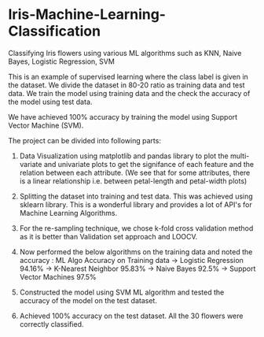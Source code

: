 # Iris-Machine-Learning-Classification
Classifying Iris flowers using various ML algorithms such as KNN, Naive Bayes, Logistic Regression, SVM

This is an example of supervised learning where the class label is given in the dataset. We divide the dataset in 80-20 ratio as training data and test data. We train the model using training data and the check the accuracy of the model using test data.

We have achieved 100% accuracy by training the model using Support Vector Machine (SVM). 

The project can be divided into following parts:

1) Data Visualization using matplotlib and pandas library to plot the multi-variate and univariate plots to get the signifance of each feature and the relation between each attribute.
(We see that for some attributes, there is a linear relationship i.e. between petal-length and petal-width plots)

2) Splitting the dataset into training and test data. This was achieved using sklearn library. This is a wonderful library and provides a lot of API's for Machine Learning Algorithms.

3) For the re-sampling technique, we chose k-fold cross validation method as it is better than Validation set approach and LOOCV.

4) Now performed the below algorithms on the training data and noted the accuracy :
        ML Algo                       Accuracy on Training data
  -> Logistic Regression                    94.16%
  -> K-Nearest Neighbor                     95.83%
  -> Naive Bayes                            92.5%
  -> Support Vector Machines                97.5%
  
5) Constructed the model using SVM ML algorithm and tested the accuracy of the model on the test dataset.

6) Achieved 100% accuracy on the test dataset. All the 30 flowers were correctly classified.
